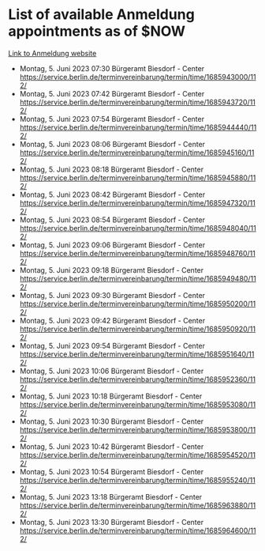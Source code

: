 # List of available Anmeldung appointments as of $NOW
[Link to Anmeldung website](https://service.berlin.de/terminvereinbarung/termin/tag.php?termin=1&anliegen[]=120686&dienstleisterlist=122210,122217,327316,122219,327312,122227,327314,122231,327346,122243,327348,122254,122252,329742,122260,329745,122262,329748,122271,327278,122273,327274,122277,327276,330436,122280,327294,122282,327290,122284,327292,122291,327270,122285,327266,122286,327264,122296,327268,150230,329760,122297,327286,122294,327284,122312,329763,122314,329775,122304,327330,122311,327334,122309,327332,317869,122281,327352,122279,329772,122283,122276,327324,122274,327326,122267,329766,122246,327318,122251,327320,122257,327322,122208,327298,122226,327300&herkunft=http%3A%2F%2Fservice.berlin.de%2Fdienstleistung%2F120686%2F)
- Montag, 5. Juni 2023 07:30 Bürgeramt Biesdorf - Center https://service.berlin.de/terminvereinbarung/termin/time/1685943000/112/
- Montag, 5. Juni 2023 07:42 Bürgeramt Biesdorf - Center https://service.berlin.de/terminvereinbarung/termin/time/1685943720/112/
- Montag, 5. Juni 2023 07:54 Bürgeramt Biesdorf - Center https://service.berlin.de/terminvereinbarung/termin/time/1685944440/112/
- Montag, 5. Juni 2023 08:06 Bürgeramt Biesdorf - Center https://service.berlin.de/terminvereinbarung/termin/time/1685945160/112/
- Montag, 5. Juni 2023 08:18 Bürgeramt Biesdorf - Center https://service.berlin.de/terminvereinbarung/termin/time/1685945880/112/
- Montag, 5. Juni 2023 08:42 Bürgeramt Biesdorf - Center https://service.berlin.de/terminvereinbarung/termin/time/1685947320/112/
- Montag, 5. Juni 2023 08:54 Bürgeramt Biesdorf - Center https://service.berlin.de/terminvereinbarung/termin/time/1685948040/112/
- Montag, 5. Juni 2023 09:06 Bürgeramt Biesdorf - Center https://service.berlin.de/terminvereinbarung/termin/time/1685948760/112/
- Montag, 5. Juni 2023 09:18 Bürgeramt Biesdorf - Center https://service.berlin.de/terminvereinbarung/termin/time/1685949480/112/
- Montag, 5. Juni 2023 09:30 Bürgeramt Biesdorf - Center https://service.berlin.de/terminvereinbarung/termin/time/1685950200/112/
- Montag, 5. Juni 2023 09:42 Bürgeramt Biesdorf - Center https://service.berlin.de/terminvereinbarung/termin/time/1685950920/112/
- Montag, 5. Juni 2023 09:54 Bürgeramt Biesdorf - Center https://service.berlin.de/terminvereinbarung/termin/time/1685951640/112/
- Montag, 5. Juni 2023 10:06 Bürgeramt Biesdorf - Center https://service.berlin.de/terminvereinbarung/termin/time/1685952360/112/
- Montag, 5. Juni 2023 10:18 Bürgeramt Biesdorf - Center https://service.berlin.de/terminvereinbarung/termin/time/1685953080/112/
- Montag, 5. Juni 2023 10:30 Bürgeramt Biesdorf - Center https://service.berlin.de/terminvereinbarung/termin/time/1685953800/112/
- Montag, 5. Juni 2023 10:42 Bürgeramt Biesdorf - Center https://service.berlin.de/terminvereinbarung/termin/time/1685954520/112/
- Montag, 5. Juni 2023 10:54 Bürgeramt Biesdorf - Center https://service.berlin.de/terminvereinbarung/termin/time/1685955240/112/
- Montag, 5. Juni 2023 13:18 Bürgeramt Biesdorf - Center https://service.berlin.de/terminvereinbarung/termin/time/1685963880/112/
- Montag, 5. Juni 2023 13:30 Bürgeramt Biesdorf - Center https://service.berlin.de/terminvereinbarung/termin/time/1685964600/112/

